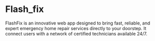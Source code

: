 # Flash_fix
FlashFix is an innovative web app designed to bring fast, reliable, and expert emergency home repair services directly to your doorstep. It connect users with a network of certified technicians available 24/7.
